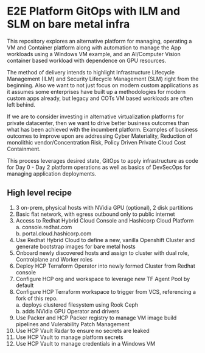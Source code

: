 # E2E Platform GitOps with ILM and SLM on bare metal infra

This repository explores an alternative platform for managing, operating a VM and Container platform along with automation to manage the App workloads using a Windows VM example, and an AI/Computer Vision container based workload with dependence on GPU resources.

The method of delivery intends to highlight Infrastructure Lifecycle Management (ILM) and Security Lifecycle Management (SLM) right from the beginning.  Also we want to not just focus on modern custom applications as it assumes some enterprises have built up a methodologies for modern custom apps already, but legacy and COTs VM based workloads are often left behind.  

If we are to consider investing in alternative virtualization platforms for private datacenter, then we want to drive better business outcomes than what has been achieved with the incumbent platform.   Examples of business outcomes to improve upon are addressing Cyber Materiality, Reduction of monolithic vendor/Concentration Risk, Policy Driven Private Cloud Cost Containment.

This process leverages desired state, GitOps to apply infrastructure as code for Day 0 - Day 2 platform operations as well as basics of DevSecOps for managing application deployments.

## High level recipe

1. 3 on-prem, physical hosts with NVidia GPU (optional), 2 disk partitions
2. Basic flat network, with egress outbound only to public internet
3. Access to Redhat Hybrid Cloud Console and Hashicorp Cloud Platform\
   a. console.redhat.com\
   b. portal.cloud.hashicorp.com
4. Use Redhat Hybrid Cloud to define a new, vanilla Openshift Cluster and generate bootstrap images for bare metal hosts
5. Onboard newly discovered hosts and assign to cluster with dual role, Controlplane and Worker roles
6. Deploy HCP Terraform Operator into newly formed Cluster from Redhat console
7. Configure HCP org and workspace to leverage new TF Agent Pool by default
8. Configure HCP Terraform workspace to trigger from VCS, referencing a fork of this repo.\
   a. deploys clustered filesystem using Rook Ceph\
   b. adds NVidia GPU Operator and drivers
10. Use Packer and HCP Packer registry to manage VM image build pipelines and Vulerability Patch Management
11. Use HCP Vault Radar to ensure no secrets are leaked
12. Use HCP Vault to manage platform secrets
13. Use HCP Vault to manage credentials in a Windows VM

